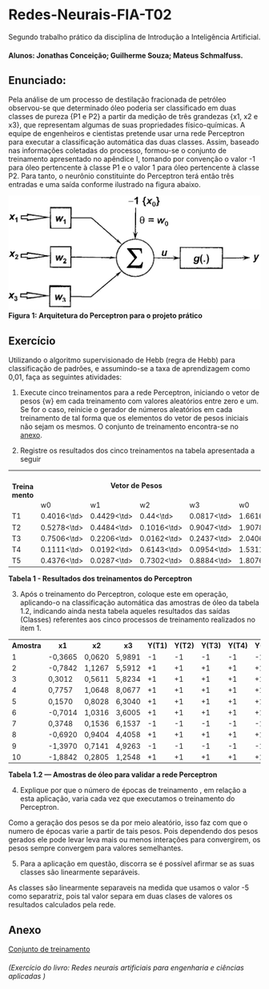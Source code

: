 # Redes-Neurais-FIA-T02
Segundo trabalho prático da disciplina de Introdução a Inteligência Artificial.

#### Alunos: Jonathas Conceição; Guilherme Souza; Mateus Schmalfuss.

## Enunciado:
Pela análise de um processo de destilação fracionada de petróleo observou-se que determinado óleo
poderia ser classificado em duas classes de pureza {P1 e P2} a partir da medição de três grandezas
{x1, x2 e x3}, que representam algumas de suas propriedades físico-químicas. A equipe de
engenheiros e cientistas pretende usar urna rede Perceptron para executar a classificação automática
das duas classes.
Assim, baseado nas informações coletadas do processo, formou-se o conjunto de treinamento
apresentado no apêndice I, tomando por convenção o valor -1 para óleo pertencente à classe P1 e o
valor 1 para óleo pertencente à classe P2. Para tanto, o neurônio constituinte do Perceptron terá
então três entradas e uma saída conforme ilustrado na figura abaixo. 

![Arquitetura do Perceptron para o projeto prático](res/Arq_Perceptron.png)  
**Figura 1: Arquitetura do Perceptron para o projeto prático**

## Exercício

Utilizando o algoritmo supervisionado de Hebb (regra de Hebb) para classificação de padrões, e
assumindo-se a taxa de aprendizagem como 0,01, faça as seguintes atividades:

1) Execute cinco treinamentos para a rede Perceptron, iniciando o vetor de pesos {w} em cada
treinamento com valores aleatórios entre zero e um. Se for o caso, reinicie o gerador de
números aleatórios em cada treinamento de tal forma que os elementos do vetor de pesos
iniciais não sejam os mesmos. O conjunto de treinamento encontra-se no [anexo](anexo).

2) Registre os resultados dos cinco treinamentos na tabela apresentada a seguir

<table>
  <tr>
    <th rowspan="2">Treina<br>mento</th>  <th colspan="4">Vetor de Pesos</th>  <th colspan="4">Vetor de Pesos<br>Finais</th>  <th>Número<br>de<br>Épocas</th>
  </tr>
  <tr>
    <td>w0</td> <td>w1</td> <td>w2</td> <td>w3</td> <td>w0</td> <td>w1</td> <td>w2</td> <td>w3</td> <td></td>
  </tr>
  <tr>
    <td>T1</td><td>0.4016<\td><td>0.4429<\td><td>0.44<\td><td>0.0817<\td>
               <td>1.6616<\td><td>1.4676<\td><td>2.1572<\td><td>-0.7337<\td>
               <td>161<\td>
  </tr>
  <tr>
    <td>T2</td><td>0.5278<\td><td>0.4484<\td><td>0.1016<\td><td>0.9047<\td>
               <td>1.9078<\td><td>1.3516<\td><td>1.9892<\td><td>-0.6799<\td>
               <td>160<\td>
  </tr>
  <tr>
    <td>T3</td><td>0.7506<\td><td>0.2206<\td><td>0.0162<\td><td>0.2437<\td>
               <td>2.0406<\td><td>1.2912<\td><td>1.9018<\td><td>-0.6501<\td>
               <td>155<\td>
  </tr>
  <tr>
    <td>T4</td><td>0.1111<\td><td>0.0192<\td><td>0.6143<\td><td>0.0954<\td>
               <td>1.5311<\td><td>1.5286<\td><td>2.2354<\td><td>-0.7623<\td>
               <td>158<\td>
  </tr>
  <tr>
    <td>T5</td><td>0.4376<\td><td>0.0287<\td><td>0.7302<\td><td>0.8884<\td>
               <td>1.8076<\td><td>1.3908<\td><td>2.066<\td><td>-0.7016<\td>
               <td>142<\td>
  </tr>
</table>

**Tabela 1 - Resultados dos treinamentos do Perceptron**

3) Após o treinamento do Perceptron, coloque este em operação, aplicando-o na classificação
automática das amostras de óleo da tabela 1.2, indicando ainda nesta tabela aqueles
resultados das saídas (Classes) referentes aos cinco processos de treinamento realizados no
item 1.

<table>
  <tr>
    <th>Amostra</th><th>x1</th><th>x2</th><th>x3</th><th>Y(T1)</th><th>Y(T2)</th><th>Y(T3)</th><th>Y(T4)</th><th>Y(T5)</th> </tr>
  <tr>
    <td>1</td><td>-0,3665</td><td>0,0620</td><td>5,9891</td><td>-1</td><td>-1</td><td>-1</td><td>-1</td><td>-1</td>
  </tr>
  <tr>
    <td>2</td><td>-0,7842</td><td>1,1267</td><td>5,5912</td><td>+1</td><td>+1</td><td>+1</td><td>+1</td><td>+1</td>
  </tr>
  <tr>
    <td>3</td><td>0,3012</td><td>0,5611</td><td>5,8234</td><td>+1</td><td>+1</td><td>+1</td><td>+1</td><td>+1</td>
  </tr>
  <tr>
    <td>4</td><td>0,7757</td><td>1,0648</td><td>8,0677</td><td>+1</td><td>+1</td><td>+1</td><td>+1</td><td>+1</td>
  </tr>
  <tr>
    <td>5</td><td>0,1570</td><td>0,8028</td><td>6,3040</td><td>+1</td><td>+1</td><td>+1</td><td>+1</td><td>+1</td>
  </tr>
  <tr>
    <td>6</td><td>-0,7014</td><td>1,0316</td><td>3,6005</td><td>+1</td><td>+1</td><td>+1</td><td>+1</td><td>+1</td>
  </tr>
  <tr>
    <td>7</td><td>0,3748</td><td>0,1536</td><td>6,1537</td><td>-1</td><td>-1</td><td>-1</td><td>-1</td><td>-1</td>
  </tr>
  <tr>
    <td>8</td><td>-0,6920</td><td>0,9404</td><td>4,4058</td><td>+1</td><td>+1</td><td>+1</td><td>+1</td><td>+1</td>
  </tr>
  <tr>
    <td>9</td><td>-1,3970</td><td>0,7141</td><td>4,9263</td><td>-1</td><td>-1</td><td>-1</td><td>-1</td><td>-1</td>
  </tr>
  <tr>
    <td>10</td><td>-1,8842 </td><td>0,2805</td><td>1,2548</td><td>+1</td><td>+1</td><td>+1</td><td>+1</td><td>+1</td>
  </tr>
</table>

**Tabela 1.2 — Amostras de óleo para validar a rede Perceptron**

4) Explique por que o número de épocas de treinamento , em relação a esta aplicação, varia
cada vez que executamos o treinamento do Perceptron.

Como a geração dos pesos se da por meio aleatório, isso faz com que o numero de épocas varie a partir de tais pesos. Pois dependendo dos pesos gerados ele pode levar leva mais ou menos interações para convergirem, os pesos sempre convergem para valores semelhantes.

5) Para a aplicação em questão, discorra se é possível afirmar se as suas classes são
linearmente separáveis.

As classes são linearmente separaveis na medida que usamos o valor -5 como separatriz, pois tal valor separa em duas clases de valores os resultados calculados pela rede. 

## Anexo

[Conjunto de treinamento](res/anexo1.txt)

###### (Exercício do livro: Redes neurais artificiais para engenharia e ciências aplicadas )
